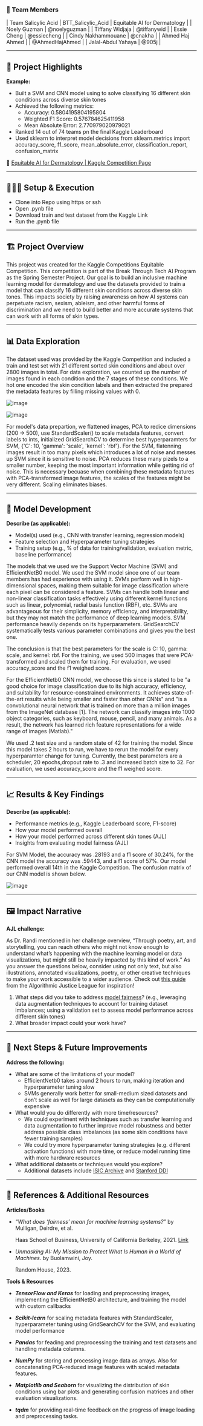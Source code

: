 ### **👥 Team Members**

| Team Salicylic Acid | BTT_Salicylic_Acid | Equitable AI for Dermatology |
| Noely Guzman | @noelyguzman |
| Tiffany Widjaja | @tiffanywid |
| Essie Cheng | @essiecheng | 
| Cindy Nakhammouane | @cnakha |
| Ahmed Haj Ahmed | | @AhmedHajAhmed |
| Jalal-Abdul Yahaya | @905j |

---

## **🎯 Project Highlights**

**Example:**

* Built a SVM and CNN model using to solve classifying 16 different skin conditions across diverse skin tones
* Achieved the following metrics:
  - Accuracy: 0.5804195804195804
  - Weighted F1 Score: 0.576784625411958
  - Mean Absolute Error: 2.770979020979021
* Ranked 14 out of 74 teams pn the final Kaggle Leaderboard
* Used sklearn to interpret model decisions
    from sklearn.metrics import accuracy_score, f1_score, mean_absolute_error, classification_report, confusion_matrix

🔗 [Equitable AI for Dermatology | Kaggle Competition Page](https://www.kaggle.com/competitions/bttai-ajl-2025/overview)

---

## **👩🏽‍💻 Setup & Execution**

  - Clone into Repo using https or ssh
  - Open .pynb file
  - Download train and test dataset from the Kaggle Link
  - Run the .pynb file 

---

## **🏗️ Project Overview**

This project was created for the Kaggle Competitions Equitable Competition. This competition is part of the Break Through Tech AI Program as the Spring Semester Project. Our goal is to build an inclusive machine learning model for dermatology and use the datasets provided to train a model that can classify 16 different skin conditions across diverse skin tones. This impacts society by raising awareness on how AI systems can perpetuate racism, sexism, ableism, and other harmful forms of discrimination and we need to build better and more accurate systems that can work with all forms of skin types. 

---

## **📊 Data Exploration**

  The dataset used was provided by the Kaggle Competition and included a train and test set with 21 different sorted skin conditions and about over 2800 images in total. For data exploration, we counted up the number of images found in each condition and the 7 stages of these conditions. We hot one encoded the skin condition labels and then extracted the prepared the metadata features by filling missing values with 0. 
  
![image](https://github.com/user-attachments/assets/cb795cfc-2851-4d2b-9956-b47052bf4af8)

![image](https://github.com/user-attachments/assets/8cffd126-73e8-4426-9fd6-473fadf09cd1)

For model's data prepartion, we flattened images, PCA to redice dimensions (200 -> 500), use StandardScaler() to scale metadata features, convert labels to ints, initialized GridSearchCV to determine best hyperparamters for SVM, {'C': 10, 'gamma': 'scale', 'kernel': 'rbf'}. For the SVM, flatenning images result in too many pixels which introduces a lot of noise and messes up SVM since it is sensitive to noise. PCA reduces these many pizels to a smaller number, keeping the most important information while getting rid of noise. This is necessary becuase when combining these metadata features with PCA-transformed image features, the scales of the features might be very different. Scaling eliminates biases.


---

## **🧠 Model Development**

**Describe (as applicable):**

* Model(s) used (e.g., CNN with transfer learning, regression models)
* Feature selection and Hyperparameter tuning strategies
* Training setup (e.g., % of data for training/validation, evaluation metric, baseline performance)

The models that we used we the Support Vector Machine (SVM) and EfficientNetB0 model. We used the SVM model since one of our team members has had experience with using it. SVMs perform well in high-dimensional spaces, making them suitable for image classification where each pixel can be considered a feature. SVMs can handle both linear and non-linear classification tasks effectively using different kernel functions such as linear, polynomial, radial basis function (RBF), etc. SVMs are advantageous for their simplicity, memory efficiency, and interpretability, but they may not match the performance of deep learning models. SVM performance heavily depends on its hyperparameters. GridSearchCV systematically tests various parameter combinations and gives you the best one. 

The conclusion is that the best parameters for the scale is C: 10, gamma: scale, and kernel: rbf. For the training, we used 500 images that were PCA-transformed and scaled them for training. For evaluation, we used accuracy_score and the f1 weighed score. 

For the EfficientNetb0 CNN model, we choose this since is stated to be "a good choice for image classification due to its high accuracy, efficiency, and suitability for resource-constrained environments. It achieves state-of-the-art results while being smaller and faster than other CNNs" and "is a convolutional neural network that is trained on more than a million images from the ImageNet database [1]. The network can classify images into 1000 object categories, such as keyboard, mouse, pencil, and many animals. As a result, the network has learned rich feature representations for a wide range of images (Matlab)." 

We used .2 test size and a random state of 42 for training the model. Since this model takes 2 hours to run, we have to rerun the model for every hyperparamter change for tuning. Currently, the best parameters are a scheduler, 20 epochs,dropout rate to .3 and increased batch size to 32. For evaluation, we used accuracy_score and the f1 weighed score. 

---

## **📈 Results & Key Findings**

**Describe (as applicable):**

* Performance metrics (e.g., Kaggle Leaderboard score, F1-score)
* How your model performed overall
* How your model performed across different skin tones (AJL)
* Insights from evaluating model fairness (AJL)

For SVM Model, the accuracy was .28193 and a f1 score of 30.24%, for the CNN model the accuracy was .59443, and a f1 score of 57%. Our model performed overall 14th in the Kaggle Competition. The confusion matrix of our CNN model is shown below. 

![image](https://github.com/user-attachments/assets/7de4f8a1-3394-45a2-90fa-b4f57fc62e6a)


---

## **🖼️ Impact Narrative**

**AJL challenge:**

As Dr. Randi mentioned in her challenge overview, “Through poetry, art, and storytelling, you can reach others who might not know enough to understand what’s happening with the machine learning model or data visualizations, but might still be heavily impacted by this kind of work.”
As you answer the questions below, consider using not only text, but also illustrations, annotated visualizations, poetry, or other creative techniques to make your work accessible to a wider audience.
Check out [this guide](https://drive.google.com/file/d/1kYKaVNR\_l7Abx2kebs3AdDi6TlPviC3q/view) from the Algorithmic Justice League for inspiration!

1. What steps did you take to address [model fairness](https://haas.berkeley.edu/wp-content/uploads/What-is-fairness_-EGAL2.pdf)? (e.g., leveraging data augmentation techniques to account for training dataset imbalances; using a validation set to assess model performance across different skin tones)
2. What broader impact could your work have?

---

## **🚀 Next Steps & Future Improvements**

**Address the following:**

* What are some of the limitations of your model?
  - EfficientNetb0 takes around 2 hours to run, making iteration and hyperparameter tuning slow
  - SVMs generally work better for small-medium sized datasets and don’t scale as well for large datasets as they can be computationally expensive
* What would you do differently with more time/resources?
  - We could experiment with techniques such as transfer learning and data augmentation to further improve model robustness and better address possible class imbalances (as some skin conditions have fewer training samples)
  - We could try more hyperparameter tuning strategies (e.g. different activation functions) with more time, or reduce model running time with more hardware resources
* What additional datasets or techniques would you explore?
  - Additional datasets include [ISIC Archive](https://www.isic-archive.com/) and [Stanford DDI](https://stanfordaimi.azurewebsites.net/datasets/35866158-8196-48d8-87bf-50dca81df965)

---

## **📄 References & Additional Resources**

**Articles/Books**
- *“What does ‘fairness’ mean for machine learning systems?”*
    by Mulligan, Deirdre, et al. 
    
    Haas School of Business, University of California Berkeley, 2021. [Link](https://haas.berkeley.edu/wp-content/uploads/What-is-fairness_-EGAL2.pdf)



- *Unmasking AI: My Mission to Protect What Is Human in a World of Machines.*
    by Buolamwini, Joy.
    
    Random House, 2023.

**Tools & Resources**
- ***TensorFlow and Keras*** for loading and preprocessing images, implementing the EfficientNetB0 architecture, and training the model with custom callbacks

-  ***Scikit-learn*** for scaling metadata features with StandardScaler, hyperparameter tuning using GridSearchCV for the SVM, and evaluating model performance

- ***Pandas*** for feading and preprocessing the training and test datasets and handling metadata columns.

- ***NumPy*** for storing and processing image data as arrays. Also for concatenating PCA-reduced image features with scaled metadata features.

- ***Matplotlib and Seaborn*** for visualizing the distribution of skin conditions using bar plots and generating confusion matrices and other evaluation visualizations.

- ***tqdm*** for providing real-time feedback on the progress of image loading and preprocessing tasks.




